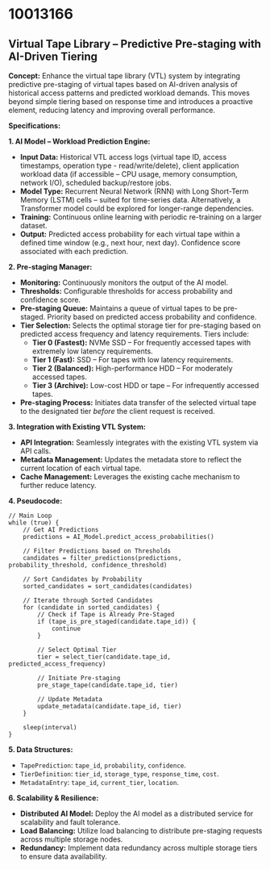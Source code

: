 # 10013166

## Virtual Tape Library – Predictive Pre-staging with AI-Driven Tiering

**Concept:** Enhance the virtual tape library (VTL) system by integrating predictive pre-staging of virtual tapes based on AI-driven analysis of historical access patterns and predicted workload demands. This moves beyond simple tiering based on response time and introduces a proactive element, reducing latency and improving overall performance.

**Specifications:**

**1. AI Model – Workload Prediction Engine:**

*   **Input Data:** Historical VTL access logs (virtual tape ID, access timestamps, operation type - read/write/delete), client application workload data (if accessible – CPU usage, memory consumption, network I/O), scheduled backup/restore jobs.
*   **Model Type:** Recurrent Neural Network (RNN) with Long Short-Term Memory (LSTM) cells – suited for time-series data. Alternatively, a Transformer model could be explored for longer-range dependencies.
*   **Training:** Continuous online learning with periodic re-training on a larger dataset.
*   **Output:** Predicted access probability for each virtual tape within a defined time window (e.g., next hour, next day). Confidence score associated with each prediction.

**2. Pre-staging Manager:**

*   **Monitoring:** Continuously monitors the output of the AI model.
*   **Thresholds:** Configurable thresholds for access probability and confidence score.
*   **Pre-staging Queue:** Maintains a queue of virtual tapes to be pre-staged. Priority based on predicted access probability and confidence.
*   **Tier Selection:** Selects the optimal storage tier for pre-staging based on predicted access frequency and latency requirements. Tiers include:
    *   **Tier 0 (Fastest):** NVMe SSD – For frequently accessed tapes with extremely low latency requirements.
    *   **Tier 1 (Fast):** SSD – For tapes with low latency requirements.
    *   **Tier 2 (Balanced):** High-performance HDD – For moderately accessed tapes.
    *   **Tier 3 (Archive):** Low-cost HDD or tape – For infrequently accessed tapes.
*   **Pre-staging Process:** Initiates data transfer of the selected virtual tape to the designated tier *before* the client request is received.

**3. Integration with Existing VTL System:**

*   **API Integration:** Seamlessly integrates with the existing VTL system via API calls.
*   **Metadata Management:** Updates the metadata store to reflect the current location of each virtual tape.
*   **Cache Management:** Leverages the existing cache mechanism to further reduce latency.

**4. Pseudocode:**

```
// Main Loop
while (true) {
    // Get AI Predictions
    predictions = AI_Model.predict_access_probabilities()

    // Filter Predictions based on Thresholds
    candidates = filter_predictions(predictions, probability_threshold, confidence_threshold)

    // Sort Candidates by Probability
    sorted_candidates = sort_candidates(candidates)

    // Iterate through Sorted Candidates
    for (candidate in sorted_candidates) {
        // Check if Tape is Already Pre-Staged
        if (tape_is_pre_staged(candidate.tape_id)) {
            continue
        }

        // Select Optimal Tier
        tier = select_tier(candidate.tape_id, predicted_access_frequency)

        // Initiate Pre-staging
        pre_stage_tape(candidate.tape_id, tier)

        // Update Metadata
        update_metadata(candidate.tape_id, tier)
    }

    sleep(interval)
}
```

**5. Data Structures:**

*   `TapePrediction`:  `tape_id`, `probability`, `confidence`.
*   `TierDefinition`: `tier_id`, `storage_type`, `response_time`, `cost`.
*   `MetadataEntry`: `tape_id`, `current_tier`, `location`.

**6. Scalability & Resilience:**

*   **Distributed AI Model:** Deploy the AI model as a distributed service for scalability and fault tolerance.
*   **Load Balancing:** Utilize load balancing to distribute pre-staging requests across multiple storage nodes.
*   **Redundancy:** Implement data redundancy across multiple storage tiers to ensure data availability.
